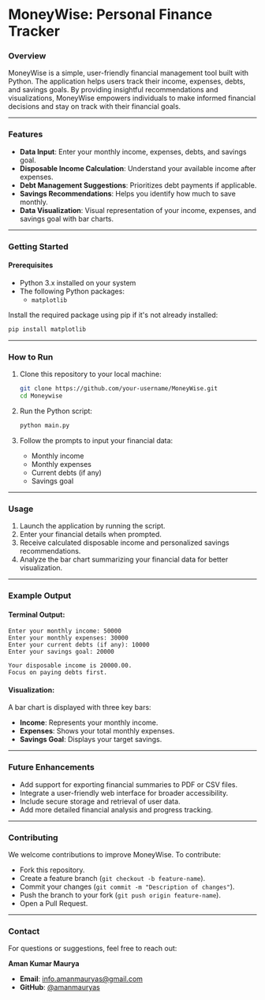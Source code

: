 # **MoneyWise: Personal Finance Tracker**

### **Overview**
MoneyWise is a simple, user-friendly financial management tool built with Python. The application helps users track their income, expenses, debts, and savings goals. By providing insightful recommendations and visualizations, MoneyWise empowers individuals to make informed financial decisions and stay on track with their financial goals.

---

### **Features**
- **Data Input**: Enter your monthly income, expenses, debts, and savings goal.
- **Disposable Income Calculation**: Understand your available income after expenses.
- **Debt Management Suggestions**: Prioritizes debt payments if applicable.
- **Savings Recommendations**: Helps you identify how much to save monthly.
- **Data Visualization**: Visual representation of your income, expenses, and savings goal with bar charts.

---

### **Getting Started**

#### **Prerequisites**
- Python 3.x installed on your system
- The following Python packages:
  - `matplotlib`

Install the required package using pip if it's not already installed:
```bash
pip install matplotlib
```

---

### **How to Run**

1. Clone this repository to your local machine:
   ```bash
   git clone https://github.com/your-username/MoneyWise.git
   cd Moneywise
   ```

2. Run the Python script:
   ```bash
   python main.py
   ```

3. Follow the prompts to input your financial data:
   - Monthly income
   - Monthly expenses
   - Current debts (if any)
   - Savings goal

---

### **Usage**

1. Launch the application by running the script.
2. Enter your financial details when prompted.
3. Receive calculated disposable income and personalized savings recommendations.
4. Analyze the bar chart summarizing your financial data for better visualization.

---

### **Example Output**

#### **Terminal Output:**
```plaintext
Enter your monthly income: 50000
Enter your monthly expenses: 30000
Enter your current debts (if any): 10000
Enter your savings goal: 20000

Your disposable income is 20000.00.
Focus on paying debts first.
```

#### **Visualization:**
A bar chart is displayed with three key bars:
- **Income**: Represents your monthly income.
- **Expenses**: Shows your total monthly expenses.
- **Savings Goal**: Displays your target savings.

---

### **Future Enhancements**
- Add support for exporting financial summaries to PDF or CSV files.
- Integrate a user-friendly web interface for broader accessibility.
- Include secure storage and retrieval of user data.
- Add more detailed financial analysis and progress tracking.

---

### **Contributing**

We welcome contributions to improve MoneyWise. To contribute:
- Fork this repository.
- Create a feature branch (`git checkout -b feature-name`).
- Commit your changes (`git commit -m "Description of changes"`).
- Push the branch to your fork (`git push origin feature-name`).
- Open a Pull Request.

---

### **Contact**

For questions or suggestions, feel free to reach out:

**Aman Kumar Maurya**  
- **Email**: [info.amanmauryas@gmail.com](mailto:info.amanmauryas@gmail.com)  
- **GitHub**: [@amanmauryas](https://github.com/amanmauryas)  
```

